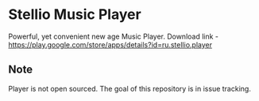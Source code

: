 # Stellio Music Player
Powerful, yet convenient new age Music Player. Download link - https://play.google.com/store/apps/details?id=ru.stellio.player

## Note 
Player is not open sourced. The goal of this repository is in issue tracking.
